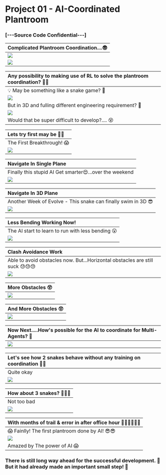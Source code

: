  # Project 01 - AI-Coordinated Plantroom
 ### [---Source Code Confidential---]


| Complicated Plantroom Coordination....:fearful:|
| :------------------ |
|![](Image/0-Real_Plant_Room.jpg)|
|![](Image/0-Complicated_Plantroom.jpg)|


| Any possibility to making use of RL to solve the plantroom coordination? :thinking::thinking: |
| :------------------ |
| :bulb: May be something like a snake game? :thinking: |
|![](Image/0-Snake_Game.gif)|
| But in 3D and fulling different engineering requirement? :snake: |
|![](Image/0-Snake_Game_3D.jfif)|
| Would that be super difficult to develop?.... :dizzy_face: | 


| Lets try first may be :eyes::eyes:|
| :------------------ |
| The First Breakthrough! :scream:|
|![](Image/01-The_First_Breakthrough.gif)|


| Navigate In Single Plane |
| :------------------ | 
| Finally this stupid AI Get smarter:heart_eyes:...over the weekend |
|![](Image/02-Navigate_In_Single_Plane.gif)|


| Navigate In 3D Plane |
| :------------------ | 
| Another Week of Evolve - This snake can finally swim in 3D :sunglasses: |
|![](Image/03-Navigate_in_3D_plane.gif)|


| Less Bending Working Now! |
| :------------------ | 
| The AI start to learn to run with less bending :open_mouth:|
|![](Image/04-Less_Bending_Work.gif)|


| Clash Avoidance Work |
| :------------------ | 
| Able to avoid obstacles now. But...Horizontal obstacles are still suck :sweat::sweat::sweat:|
|![](Image/05-Clash_Avoidance_Work.gif)|


| More Obstacles :astonished:|
| :------------------ | 
|![](Image/06-More_Obstacles.gif)|


| And More Obstacles :astonished:|
| :------------------ | 
|![](Image/07-More_Obstacles.gif)|


| Now Next.....How's possible for the AI to coordinate for Multi-Agents? :thinking:|
| :------------------ |
|![](Image/08-Possible_for_multi_agents.gif)|


| Let's see how 2 snakes behave without any training on coordination :snake::snake: |
| :------------------ |
| Quite okay |
|![](Image/09-2_snakes_untrained.gif)|

| How about 3 snakes? :snake::snake::snake: |
| :------------------ |
| Not too bad |
|![](Image/10-3_snakes_untrained.gif)|

| With months of trail & error in after office hour :calendar::calendar::calendar::calendar::calendar::calendar:|
| :------------------ |
| :scream: Fainlly! The first plantroom done by AI! :sunglasses::sunglasses:|
|![](Image/11-First_Plantroom_Done_By_AI.gif)|
| Amazed by The power of AI :scream: |

<!-- |![](Image/0-2000_Years_Later.jpg)| -->
<!-- | :------------------ | -->
### There is still long way ahead for the successful development. :round_pushpin: But it had already made an important small step! :walking:

